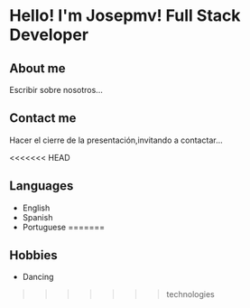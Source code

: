 # Hello! I'm Josepmv! Full Stack Developer

## About me

Escribir sobre nosotros...

## Contact me

Hacer el cierre de la presentación,invitando a contactar...

<<<<<<< HEAD
## Languages

- English
- Spanish
- Portuguese
=======
## Hobbies

- Dancing
>>>>>>> technologies

